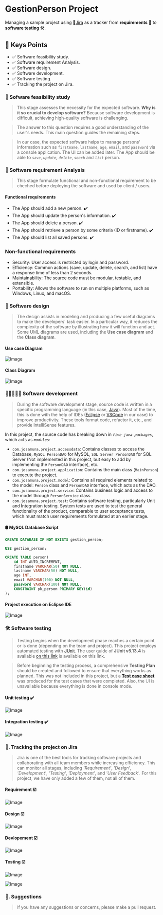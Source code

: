 # GestionPerson Project

Managing a sample project using 🔗[Jira](https://www.atlassian.com/software/jira) as a tracker from **requirements** 📜 to **software testing** 🛠️.

## 🎯 Keys Points

- ✅ Software feasibility study.
- ✅ Software requirement Analysis.
- ✅ Software design.
- ✅ Software development.
- ✅ Software testing.
- ✅ Tracking the project on Jira.

### 🔔 Sofware feasibility study

> This stage assesses the necessity for the expected software. **Why is it so crucial to develop software?** Because software development is difficult, achieving high-quality software is challenging.

> The answer to this question requires a good understanding of the user's needs. This main question guides the remaining steps.

> In our case, the expected software helps to manage persons' information such as `firstname`, `lastname`, `age`, `email`, and `password` via a console application. The UI can be added later. The App should be able to _`save`_, _`update`_, _`delete`_, _`seach`_ and _`list`_ person.

### 📜 Software requirement Analysis

> This stage formulate functional and non-functional requirement to be cheched before deploying the software and used by client / users.

#### Functional requirements

- The App should add a new person. ✔️
- The App should update the person's information. ✔️
- The App should delete a person. ✔️
- The App should retrieve a person by some criteria (ID or firstname). ✔️
- The App should list all saved persons. ✔️

### Non-functional requirements

- Security: User access is restricted by login and password.
- Efficiency: Common actions (save, update, delete, search, and list) have a response time of less than 2 seconds.
- Maintainability: The source code must be modular, testable, and extensible.
- Portability: Allows the software to run on multiple platforms, such as Windows, Linux, and macOS.

### 🎨 Software design

> The design assists in modeling and producing a few useful diagrams to make the developers' task easier. In a particular way, it reduces the complexity of the software by illustrating how it will function and act. Some UML diagrams are used, including the **Use case diagram** and the **Class diagram**.

#### Use case Diagram

![Image](https://github.com/user-attachments/assets/0f883317-6dc2-4d6c-93db-7361da422c69)

#### Class Diagram

![Image](https://github.com/user-attachments/assets/0d8f166c-19e5-4e39-85d2-a37ef1f662a0)

### 👨🏻🧑🏽‍💻 Software development

> During the software development stage, source code is written in a specific programming language (in this case, [Java](https://www.oracle.com/java/)). Most of the time, this is done with the help of IDEs ([Eclipse](https://www.eclipse.org/downloads/) or [VSCode](https://code.visualstudio.com/) in our case) to improve productivity. These tools format code, refactor it, etc., and provide IntelliSense features.

In this project, the source code has breaking down in _`five java packages`_, which acts as _`modules`_:

- `com.josamuna.project.accessdata`: Contains classes to access the Database, `MySQL PersonDAO` for MySQL, `SQL Server PersonDAO` for SQL Server (Not implemented in this project, but easy to add by implementing the `PersonDAO` interface), etc.
- `com.josamuna.project.application`: Contains the main class (`MainPerson`) to execute the project.
- `com.josamuna.project.model`: Contains all required elements related to the model: `Person` class and `PersonDAO` interface, which acts as the DAO.
- `com.josamuna.project.service`: Contains business logic and access to the model through `PersonService` class.
- `com.josamuna.project.test`: Contains software testing, particularly Unit and Integration testing. System tests are used to test the general functionality of the product, comparable to user acceptance tests, which must match user requirements formulated at an earlier stage.

#### 🛢 MySQL Database Script

```sql
CREATE DATABASE IF NOT EXISTS gestion_person;

USE gestion_person;

CREATE TABLE person(
    id INT AUTO_INCREMENT,
    firstname VARCHAR(50) NOT NULL,
    lastname VARCHAR(50) NOT NULL,
    age INT,
    email VARCHAR(100) NOT NULL,
    password VARCHAR(100) NOT NULL,
    CONSTRAINT pk_person PRIMARY KEY(id)
);
```

#### Project execution on Eclipse IDE

![Image](https://github.com/user-attachments/assets/fda15c85-6778-4b5b-852d-df4cc00d992a)

### 🛠️ Software testing

> Testing begins when the development phase reaches a certain point or is done (depending on the team and project). This project employs automated testing with [JUnit](https://junit.org). The user guide of **JUnit v5.13.4** is available [on this link](https://docs.junit.org/current/user-guide/junit-user-guide-5.13.4.pdf) is available on this link.

> Before beginning the testing process, a comprehensive **Testing Plan** should be created and followed to ensure that everything works as planned. This was not included in this project, but a [**Test case sheet**](https://github.com/josamuna/GestionPerson/tree/main/docs/TestCaseSheet.xlsx) was produced for the test cases that were completed. Also, the UI is unavailable because everything is done in console mode.

#### Unit testing ✔️

![Image](https://github.com/user-attachments/assets/df540b91-b3d2-404f-92c6-64e121e7ec4d)

#### Integration testing ✔️

![Image](https://github.com/user-attachments/assets/492fb368-e7e4-4385-801b-135c1759ce9e)

### 🎫. Tracking the project on Jira

> Jira is one of the best tools for tracking software projects and collaborating with all team members while increasing efficiency. This can monitor all stages, including _'Requirement'_, _'Design'_, _'Development'_, _'Testing'_, _'Deployment'_, and _'User Feedback'_. For this project, we have only added a few of them, not all of them.

#### Requirement ☑️

![Image](https://github.com/user-attachments/assets/6e07c6b1-ae68-40b8-8914-b1cc63c5439c)

#### Design ☑️

![Image](https://github.com/user-attachments/assets/2076696b-cae1-4273-9d7e-4843a99b3ab8)

#### Devlopement ☑️

![Image](https://github.com/user-attachments/assets/2137ea2a-9a9c-46f6-a88d-4dcfa2ad18dd)

#### Testing ☑️

![Image](https://github.com/user-attachments/assets/3abb0e9e-76ba-4e3f-bd30-97b0e6c63078)

![Image](https://github.com/user-attachments/assets/410e4b16-515e-46ea-84f5-5bed489bec88)

### 💬. Suggestions

> If you have any suggestions or concerns, please make a pull request.
